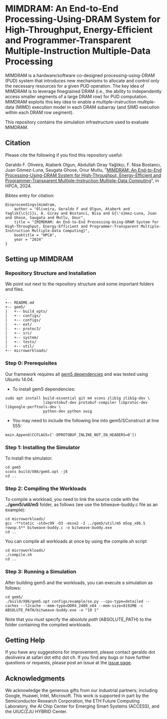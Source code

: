   
# MIMDRAM: An End-to-End Processing-Using-DRAM System for High-Throughput, Energy-Efficient and Programmer-Transparent Multiple-Instruction Multiple-Data Processing

MIMDRAM is a hardware/software co-designed processing-using-DRAM (PUD) system that introduces new mechanisms to allocate and control only the necessary resources for a given PUD operation. The key idea of MIMDRAM is to leverage finegrained DRAM (i.e., the ability to independently access smaller segments of a large DRAM row) for PUD computation. MIMDRAM exploits this key idea to enable a multiple-instruction multiple-data (MIMD) execution model in each DRAM subarray (and SIMD execution within each DRAM row segment).

This repository contains the simulation infrastructure used to evaluate MIMDRAM. 


## Citation
Please cite the following if you find this repository useful:

Geraldo F. Oliveira, Ataberk Olgun, Abdullah Giray Yağlıkçı, F. Nisa Bostancı, Juan Gómez-Luna, Saugata Ghose, Onur Mutlu, "[MIMDRAM: An End-to-End Processing-Using-DRAM System for High-Throughput, Energy-Efficient and Programmer-Transparent Multiple-Instruction Multiple-Data Computing](https://arxiv.org/pdf/2402.19080.pdf)", in HPCA, 2024.

Bibtex entry for citation:

```
@inproceedings{mimdram,
    author = "Oliveira, Geraldo F and Olgun, Ataberk and Yaglik{\c{c}}i, A. Giray and Bostanci, Nisa and G{\'o}mez-Luna, Juan and Ghose, Saugata and Mutlu, Onur",
    title = "{MIMDRAM: An End-to-End Processing-Using-DRAM System for High-Throughput, Energy-Efficient and Programmer-Transparent Multiple-Instruction Multiple-Data Computing}",
    booktitle = "HPCA",
    year = "2024"
}
```

## Setting up MIMDRAM
### Repository Structure and Installation
We point out next to the repository structure and some important folders and files.

```
.
+-- README.md
+-- gem5/
|   +-- build_opts/
|   +-- configs/
|   +-- configs/
|   +-- ext/
|   +-- protoc3/
|   +-- src/
|   +-- system/
|   +-- tests/
|   +-- util/
+-- microworkloads/
```

### Step 0: Prerequisites
Our framework requires all [gem5 dependencies](https://pages.cs.wisc.edu/~david/courses/cs752/Spring2015/gem5-tutorial/part1/building.html) and was tested using Ubuntu 14.04. 

* To install gem5 dependencies:
```
sudo apt install build-essential git m4 scons zlib1g zlib1g-dev \
                 libprotobuf-dev protobuf-compiler libprotoc-dev libgoogle-perftools-dev \
                 python-dev python swig
```
* You may need to include the following line into gem5/SConstruct at line 555:
```
main.Append(CCFLAGS=['-DPROTOBUF_INLINE_NOT_IN_HEADERS=0'])
```

### Step 1: Installing the Simulator
To install the simulator:
```
cd gem5
scons build/X86/gem5.opt -j8
cd ..
```

### Step 2: Compiling the Workloads
To compile a workload, you need to link the source code with the **../gem5/util/m5** folder, as follows (we use the bitweave-buddy.c file as an example):
```
cd microworkloads/
gcc -**static -std=c99 -O3 -msse2 -I ../gem5/util/m5 m5op_x86.S rowop.S** bitweave-buddy.c -o bitweave-buddy.exe
cd .. 
```

You can compile all workloads at once by using the compile.sh script
```
cd microworkloads/
./compile.sh
cd ..
```

### Step 3: Running a Simulation
After building gem5 and the workloads, you can execute a simulation as follows:
```
cd gem5/
./build/X86/gem5.opt configs/example/se.py --cpu-type=detailed --caches --l2cache --mem-type=DDR4_2400_x64 --mem-size=8192MB -c ABSOLUTE_PATH/bitweave-buddy.exe -o "10 1"
```
Note that you *must* specify the *absolute path* (ABSOLUTE_PATH) to the folder containing the compiled workloads.

## Getting Help
If you have any suggestions for improvement, please contact geraldo dot deoliveira at safari dot ethz dot ch.
If you find any bugs or have further questions or requests, please post an issue at the [issue page](https://github.com/CMU-SAFARI/mimdram/issues).

## Acknowledgments
We acknowledge the generous gifts from our industrial partners; including Google, Huawei, Intel, Microsoft. This work is supported in part by the Semiconductor Research Corporation, the ETH Future Computing Laboratory, the AI Chip Center for Emerging Smart Systems (ACCESS), and the UIUC/ZJU HYBRID Center.
